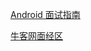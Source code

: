 [Android 面试指南](https://xiaozhuanlan.com/android-interview)

[牛客网面经区]([https://www.nowcoder.com/interview/center](https://www.nowcoder.com/interview/center)
)